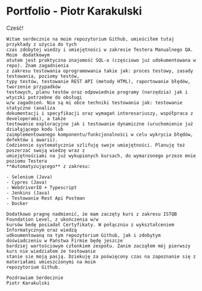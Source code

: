 # Portfolio - Piotr Karakulski

Cześć!

	Witam serdecznie na moim repozytorium Github, umieściłem tutaj przykłady z użycia do tych 
	czas zdobytej wiedzy i umiejętności w zakresie Testera Manualnego QA. Moim  dodatkowym 
	atutem jest praktyczna znajomość SQL-a (częściowo już udokumentowana w repo). Znam zagadnienia 
	z zakresu testowania oprogramowania takie jak: proces testowy, zasady testowania, poziomy testów, 
	typy testów, testowanie REST API (metody HTML), raportowanie błędów, tworzenie przypadków 
	testowych, planu testów oraz odpowiednie programy (narzędzia) jak i wtyczki potrzebne do obsługi 
	w/w zagadnień. Nie są mi obce techniki testowania jak: testowanie statyczne (analiza 
	dokumentacji i specyfikacji oraz wymagań interesariuszy, współpraca z developerami), a także 
	testowanie exploracyjne jak i testowanie dynamiczne (uruchomienie już działąjącego kodu lub 
	zaimplementowanego komponentu/funkcjonalności w celu wykrycia błędów, defektów i awarii). 
	Codziennie systematycznie szlifuję swoje umiejętności. Planuję też poszerzać swoją wiedzę wraz z 
	umiejętnościami na już wykupionych kursach, do wymarzonego przeze mnie poziomu Testera 
	**Automatyzującego** z zakresu:
	
	- Selenium (Java)
	- Cypres (Java)
	- WebdriverIO + Typescript 
	- Jenkins (Java)
	- Testowanie Rest Api Postman 
	- Docker

	Dodatkowo pragnę nadmienić, że mam zaczęty kurs z zakresu ISTQB Foundation Level, z ukończenia w/w 
	kursów bedę posiadał Certyfikaty. W połączniu z wykształceniem Informatycznym oraz wiedzą 
	udkoumentowaną na tym repozytorium Github, jak i zdobytym doświadczeniu w Państwa Firmie będę jeszcze 
	bardziej wartościowym członkiem zespołu. Zanim zacząłem mój pierwszy kurs nie wiedziałem że testowanie 
	stanie sie moją pasją. Dziekuję za poświęcony czas na zapoznanie się z materiałami umieszczonymi na moim 
	repozytorium Github.

	Pozdrawiam Serdecznie 
	Piotr Karakulski
